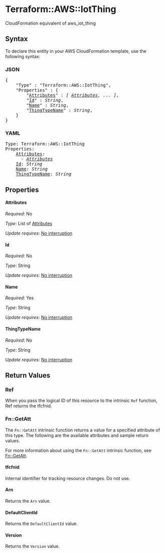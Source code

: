 # Terraform::AWS::IotThing

CloudFormation equivalent of aws_iot_thing

## Syntax

To declare this entity in your AWS CloudFormation template, use the following syntax:

### JSON

<pre>
{
    "Type" : "Terraform::AWS::IotThing",
    "Properties" : {
        "<a href="#attributes" title="Attributes">Attributes</a>" : <i>[ <a href="attributes.md">Attributes</a>, ... ]</i>,
        "<a href="#id" title="Id">Id</a>" : <i>String</i>,
        "<a href="#name" title="Name">Name</a>" : <i>String</i>,
        "<a href="#thingtypename" title="ThingTypeName">ThingTypeName</a>" : <i>String</i>,
    }
}
</pre>

### YAML

<pre>
Type: Terraform::AWS::IotThing
Properties:
    <a href="#attributes" title="Attributes">Attributes</a>: <i>
      - <a href="attributes.md">Attributes</a></i>
    <a href="#id" title="Id">Id</a>: <i>String</i>
    <a href="#name" title="Name">Name</a>: <i>String</i>
    <a href="#thingtypename" title="ThingTypeName">ThingTypeName</a>: <i>String</i>
</pre>

## Properties

#### Attributes

_Required_: No

_Type_: List of <a href="attributes.md">Attributes</a>

_Update requires_: [No interruption](https://docs.aws.amazon.com/AWSCloudFormation/latest/UserGuide/using-cfn-updating-stacks-update-behaviors.html#update-no-interrupt)

#### Id

_Required_: No

_Type_: String

_Update requires_: [No interruption](https://docs.aws.amazon.com/AWSCloudFormation/latest/UserGuide/using-cfn-updating-stacks-update-behaviors.html#update-no-interrupt)

#### Name

_Required_: Yes

_Type_: String

_Update requires_: [No interruption](https://docs.aws.amazon.com/AWSCloudFormation/latest/UserGuide/using-cfn-updating-stacks-update-behaviors.html#update-no-interrupt)

#### ThingTypeName

_Required_: No

_Type_: String

_Update requires_: [No interruption](https://docs.aws.amazon.com/AWSCloudFormation/latest/UserGuide/using-cfn-updating-stacks-update-behaviors.html#update-no-interrupt)

## Return Values

### Ref

When you pass the logical ID of this resource to the intrinsic `Ref` function, Ref returns the tfcfnid.

### Fn::GetAtt

The `Fn::GetAtt` intrinsic function returns a value for a specified attribute of this type. The following are the available attributes and sample return values.

For more information about using the `Fn::GetAtt` intrinsic function, see [Fn::GetAtt](https://docs.aws.amazon.com/AWSCloudFormation/latest/UserGuide/intrinsic-function-reference-getatt.html).

#### tfcfnid

Internal identifier for tracking resource changes. Do not use.

#### Arn

Returns the <code>Arn</code> value.

#### DefaultClientId

Returns the <code>DefaultClientId</code> value.

#### Version

Returns the <code>Version</code> value.

